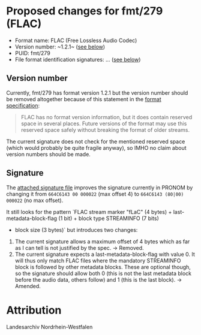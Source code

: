 # Proposed changes for fmt/279 (FLAC)

- Format name: FLAC (Free Lossless Audio Codec)
- Version number: ~1.2.1~ ([see below](#version-number))
- PUID: fmt/279
- File format identification signatures: ... ([see below](#signature))

## Version number

Currently, fmt/279 has format version 1.2.1 but the version number should be
removed altogether because of this statement in the [format
specification](https://xiph.org/flac/format.html):

> FLAC has no format version information, but it does contain reserved space in
> several places. Future versions of the format may use this reserved space
> safely without breaking the format of older streams.

The current signature does not check for the mentioned reserved space (which
would probably be quite fragile anyway), so IMHO no claim about version numbers
should be made.

## Signature

The [attached signature file](flac.pronom.xml) improves the signature currently
in PRONOM by changing it from `664C6143 00 000022` (max offset 4) to `664C6143
(80|00) 000022` (no max offset).

It still looks for the pattern `FLAC stream marker "fLaC" (4 bytes) +
last-metadata-block-flag (1 bit) + block type STREAMINFO (7 bits)
+ block size (3 bytes)` but introduces two changes:

1. The current signature allows a maximum offset of 4 bytes which as far as I
   can tell is not justified by the spec. → Removed.
2. The current signature expects a last-metadata-block-flag with value 0. It
   will thus only match FLAC files where the mandatory STREAMINFO block is
   followed by other metadata blocks. These are optional though, so the
   signature should allow both 0 (this is not the last metadata block before the
   audio data, others follow) and 1 (this is the last block). → Amended.

# Attribution

Landesarchiv Nordrhein-Westfalen
